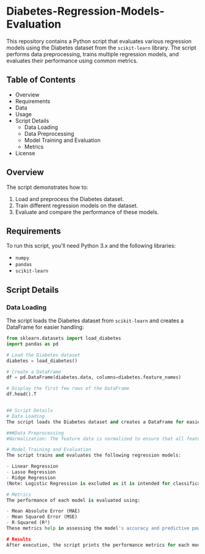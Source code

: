# Diabetes-Regression-Models-Evaluation

This repository contains a Python script that evaluates various regression models using the Diabetes dataset from the `scikit-learn` library. The script performs data preprocessing, trains multiple regression models, and evaluates their performance using common metrics.

## Table of Contents

- Overview
- Requirements
- Data
- Usage
- Script Details
  - Data Loading
  - Data Preprocessing
  - Model Training and Evaluation
  - Metrics
- License

## Overview

The script demonstrates how to:

1. Load and preprocess the Diabetes dataset.
2. Train different regression models on the dataset.
3. Evaluate and compare the performance of these models.

## Requirements

To run this script, you'll need Python 3.x and the following libraries:

- `numpy`
- `pandas`
- `scikit-learn`

## Script Details

### Data Loading

The script loads the Diabetes dataset from `scikit-learn` and creates a DataFrame for easier handling:

```python
from sklearn.datasets import load_diabetes
import pandas as pd

# Load the Diabetes dataset
diabetes = load_diabetes()

# Create a DataFrame
df = pd.DataFrame(diabetes.data, columns=diabetes.feature_names)

# Display the first few rows of the DataFrame
df.head().T


## Script Details
# Data Loading
The script loads the Diabetes dataset and creates a DataFrame for easier handling.

###Data Preprocessing
#Normalization: The feature data is normalized to ensure that all features have the same scale.

# Model Training and Evaluation
The script trains and evaluates the following regression models:

- Linear Regression
- Lasso Regression
- Ridge Regression
(Note: Logistic Regression is excluded as it is intended for classification tasks, not regression.)

# Metrics
The performance of each model is evaluated using:

- Mean Absolute Error (MAE)
- Mean Squared Error (MSE)
- R-Squared (R²)
These metrics help in assessing the model's accuracy and predictive power.

# Results
After execution, the script prints the performance metrics for each model, providing a comparison of how well each model performs on the test set.
